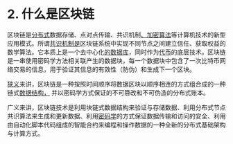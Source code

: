 # 2. 什么是区块链

区块链是[分布式](https://baike.baidu.com/item/%E5%88%86%E5%B8%83%E5%BC%8F/19276232)数据存储、点对点传输、共识机制[、](https://baike.baidu.com/item/%E5%8A%A0%E5%AF%86%E7%AE%97%E6%B3%95)[加密算法](https://baike.baidu.com/item/%E5%8A%A0%E5%AF%86%E7%AE%97%E6%B3%95)等计算机技术的新型应用模式。所谓[共识机制是](https://baike.baidu.com/item/%E5%85%B1%E8%AF%86%E6%9C%BA%E5%88%B6)区块链系统中实现不同节点之间建立信任、获取权益的数学算法。它本质上是一个去中心化[的数据库](https://baike.baidu.com/item/%E6%95%B0%E6%8D%AE%E5%BA%93)，同时作为[代币](https://baike.baidu.com/item/%E6%AF%94%E7%89%B9%E5%B8%81/4143690)的底层技术。区块链是一串使用密码学方法相关联产生的数据块，每一个数据块中包含了一次比特币网络交易的信息，用于验证其信息的有效性（防伪）和生成下一个区块。

[狭义](https://baike.baidu.com/item/%E7%8B%AD%E4%B9%89)来讲，区块链是一种按照时间顺序将数据区块以顺序相连的方式组合成的一种链式[数据结构](https://baike.baidu.com/item/%E6%95%B0%E6%8D%AE%E7%BB%93%E6%9E%84/1450)[，](https://baike.baidu.com/item/%E6%95%B0%E6%8D%AE%E7%BB%93%E6%9E%84/1450) 并以密码学方式保证的不可篡改和不可伪造的分布式账本。

广义来讲，区块链技术是利用块链式数据结构来验证与存储数据、利用分布式节点共识算法来生成和更新数据、利用[密码学](https://baike.baidu.com/item/%E5%AF%86%E7%A0%81%E5%AD%A6/480001)的方式保证数据传输和访问的安全、利用由自动化脚本代码组成的智能合约来编程和操作数据的一种全新的分布式基础架构与计算方式。
